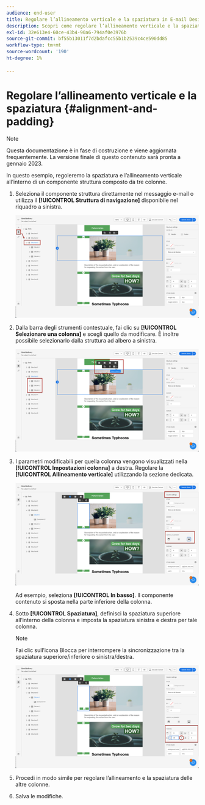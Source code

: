 ```yaml
---
audience: end-user
title: Regolare l’allineamento verticale e la spaziatura in E-mail Designer
description: Scopri come regolare l’allineamento verticale e la spaziatura
exl-id: 32e613e4-60ce-43b4-90a6-794af0e3976b
source-git-commit: bf55b13011f7d2bdafcc55b1b2539c4ce590dd85
workflow-type: tm+mt
source-wordcount: '190'
ht-degree: 1%

---
```


# Regolare l’allineamento verticale e la spaziatura {#alignment-and-padding}

>[!NOTE]
>
>Questa documentazione è in fase di costruzione e viene aggiornata frequentemente. La versione finale di questo contenuto sarà pronta a gennaio 2023.

In questo esempio, regoleremo la spaziatura e l’allineamento verticale all’interno di un componente struttura composto da tre colonne.

1. Seleziona il componente struttura direttamente nel messaggio e-mail o utilizza il **[!UICONTROL Struttura di navigazione]** disponibile nel riquadro a sinistra.

   ![](assets/alignment_1.png)

1. Dalla barra degli strumenti contestuale, fai clic su **[!UICONTROL Selezionare una colonna]** e scegli quello da modificare. È inoltre possibile selezionarlo dalla struttura ad albero a sinistra.

   ![](assets/alignment_2.png)

1. I parametri modificabili per quella colonna vengono visualizzati nella **[!UICONTROL Impostazioni colonna]** a destra. Regolare la **[!UICONTROL Allineamento verticale]** utilizzando la sezione dedicata.

   ![](assets/alignment_3.png)

   Ad esempio, seleziona **[!UICONTROL In basso]**. Il componente contenuto si sposta nella parte inferiore della colonna.

1. Sotto **[!UICONTROL Spaziatura]**, definisci la spaziatura superiore all’interno della colonna e imposta la spaziatura sinistra e destra per tale colonna.

   >[!NOTE]
   >
   >Fai clic sull’icona Blocca per interrompere la sincronizzazione tra la spaziatura superiore/inferiore o sinistra/destra.

   ![](assets/alignment_4.png)

1. Procedi in modo simile per regolare l’allineamento e la spaziatura delle altre colonne.

1. Salva le modifiche.

